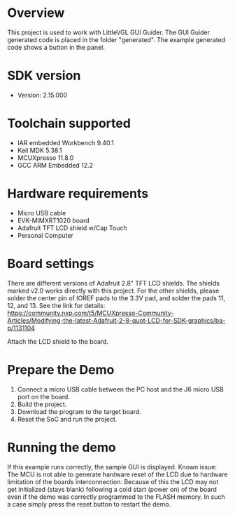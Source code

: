 Overview
========

This project is used to work with LittleVGL GUI Guider. The GUI Guider generated
code is placed in the folder "generated". The example generated code shows a
button in the panel.

SDK version
===========
- Version: 2.15.000

Toolchain supported
===================
- IAR embedded Workbench  9.40.1
- Keil MDK  5.38.1
- MCUXpresso  11.8.0
- GCC ARM Embedded  12.2

Hardware requirements
=====================
- Micro USB cable
- EVK-MIMXRT1020 board
- Adafruit TFT LCD shield w/Cap Touch
- Personal Computer

Board settings
==============
There are different versions of Adafruit 2.8" TFT LCD shields. The shields marked
v2.0 works directly with this project. For the other shields, please solder
the center pin of IOREF pads to the 3.3V pad, and solder the pads 11, 12, and 13.
See the link for details:
https://community.nxp.com/t5/MCUXpresso-Community-Articles/Modifying-the-latest-Adafruit-2-8-quot-LCD-for-SDK-graphics/ba-p/1131104

Attach the LCD shield to the board.

Prepare the Demo
================
1.  Connect a micro USB cable between the PC host and the J6 micro USB port on the board.
2.  Build the project.
3.  Download the program to the target board.
4.  Reset the SoC and run the project.

Running the demo
================
If this example runs correctly, the sample GUI is displayed.
Known issue: The MCU is not able to generate hardware reset of the LCD due to hardware limitation of the boards interconnection.
Because of this the LCD may not get initialized (stays blank) following a cold start (power on) of the board even if the demo was
correctly programmed to the FLASH memory. In such a case simply press the reset button to restart the demo.
